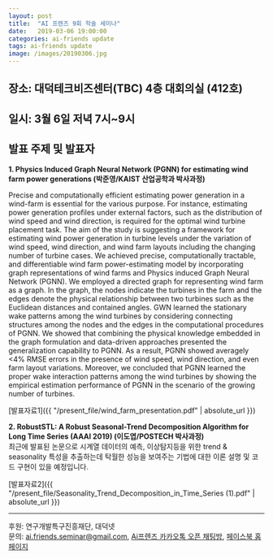 ```yaml
---
layout: post
title:  "AI 프렌즈 9회 학술 세미나"
date:   2019-03-06 19:00:00
categories: ai-friends update
tags: ai-friends update
image: /images/20190306.jpg
---
```


## 장소: 대덕테크비즈센터(TBC) 4층 대회의실 (412호)
## 일시: 3월 6일 저녁 7시~9시

## 발표 주제 및 발표자  
**1. Physics Induced Graph Neural Network (PGNN) for estimating wind farm power generations (박준영/KAIST 산업공학과 박사과정)**   

Precise and computationally efficient estimating power generation in a wind-farm is essential for the various purpose. For instance, estimating power generation profiles under external factors, such as the distribution of wind speed and wind direction, is required for the optimal wind turbine placement task. The aim of the study is suggesting a framework for estimating wind power generation in turbine levels under the variation of wind speed, wind direction, and wind farm layouts including the changing number of turbine cases. We achieved precise, computationally tractable, and differentiable wind farm power-estimating model by incorporating graph representations of wind farms and Physics induced Graph Neural Network (PGNN). We employed a directed graph for representing wind farm as a graph. In the graph, the nodes indicate the turbines in the farm and the edges denote the physical relationship between two turbines such as the Euclidean distances and contained angles. GWN learned the stationary wake patterns among the wind turbines by considering connecting structures among the nodes and the edges in the computational procedures of PGNN. We showed that combining the physical knowledge embedded in the graph formulation and data-driven approaches presented the generalization capability to PGNN. As a result, PGNN showed averagely <4% RMSE errors in the presence of wind speed, wind direction, and even farm layout variations. Moreover, we concluded that PGNN learned the proper wake interaction patterns among the wind turbines by showing the empirical estimation performance of PGNN in the scenario of the growing number of turbines.  

[발표자료1]({{ "/present_file/wind_farm_presentation.pdf" | absolute_url }})   

**2. RobustSTL: A Robust Seasonal-Trend Decomposition Algorithm for Long Time Series (AAAI 2019) (이도엽/POSTECH 박사과정)**  
최근에 발표된 논문으로 시계열 데이터의 예측, 이상탐지등을 위한 trend & seasonality 특성을 추출하는데 탁월한 성능을 보여주는 기법에 대한 이론 설명 및 코드 구현이 있을 예정입니다.   

[발표자료2]({{ "/present_file/Seasonality_Trend_Decomposition_in_Time_Series (1).pdf" | absolute_url }})   

***  

후원: 연구개발특구진흥재단, 대덕넷   
문의: ai.friends.seminar@gmail.com,
[Ai프렌즈 카카오톡 오픈 채팅방][kakao_ai],
[페이스북 홈페이지][facebook_ai]

[kakao_ai]:     https://open.kakao.com/o/ggewxi2
[facebook_ai]:  https://www.facebook.com/groups/aifriend/
[link1]: https://goo.gl/y1wNW9
